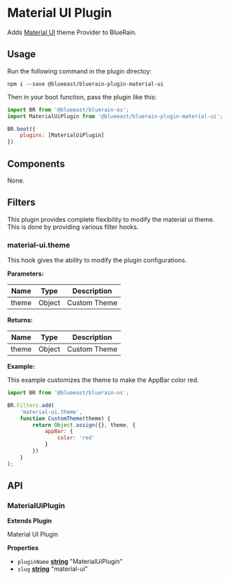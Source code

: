 # Material UI Plugin

Adds [Material UI](http://www.material-ui.com/#/) theme Provider to BlueRain.

## Usage

Run the following command in the plugin directoy:

```shell
npm i --save @blueeast/bluerain-plugin-material-ui
```

Then in your boot function, pass the plugin like this:

```javascript
import BR from '@blueeast/bluerain-os';
import MaterialUiPlugin from '@blueeast/bluerain-plugin-material-ui';

BR.boot({
	plugins: [MaterialUiPlugin]
})
```

## Components

None.

## Filters

This plugin provides complete flexibility to modify the material ui theme. This is done by providing various filter hooks.

### material-ui.theme

This hook gives the ability to modify the plugin configurations.

**Parameters:**

| Name  | Type   | Description  |
| ----- | ------ | ------------ |
| theme | Object | Custom Theme |

**Returns:**

| Name  | Type   | Description  |
| ----- | ------ | ------------ |
| theme | Object | Custom Theme |

**Example:**

This example customizes the theme to make the AppBar color red.

```javascript
import BR from '@blueeast/bluerain-os';

BR.Filters.add(
	'material-ui.theme',
	function CustomTheme(theme) {
		return Object.assign({}, theme, {
			appBar: {
				color: 'red'
			}
		})
	}
);
```

## API

<!-- Generated by documentation.js. Update this documentation by updating the source code. -->

### MaterialUiPlugin

**Extends Plugin**

Material UI Plugin

**Properties**

-   `pluginName` **[string](https://developer.mozilla.org/en-US/docs/Web/JavaScript/Reference/Global_Objects/String)** "MaterialUiPlugin"
-   `slug` **[string](https://developer.mozilla.org/en-US/docs/Web/JavaScript/Reference/Global_Objects/String)** "material-ui"
